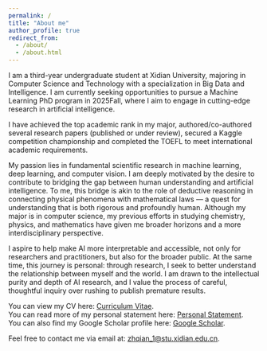 ```yaml
---
permalink: /
title: "About me"
author_profile: true
redirect_from: 
  - /about/
  - /about.html
---
```


I am a third-year undergraduate student at Xidian University, majoring in Computer Science and Technology with a specialization in Big Data and Intelligence. I am currently seeking opportunities to pursue a Machine Learning PhD program in 2025Fall, where I aim to engage in cutting-edge research in artificial intelligence. 

I have achieved the top academic rank in my major, authored/co-authored several research papers (published or under review), secured a Kaggle competition championship and completed the TOEFL to meet international academic requirements.  

My passion lies in fundamental scientific research in machine learning, deep learning, and computer vision. I am deeply motivated by the desire to contribute to bridging the gap between human understanding and artificial intelligence. To me, this bridge is akin to the role of deductive reasoning in connecting physical phenomena with mathematical laws — a quest for understanding that is both rigorous and profoundly human. Although my major is in computer science, my previous efforts in studying chemistry, physics, and mathematics have given me broader horizons and a more interdisciplinary perspective.

I aspire to help make AI more interpretable and accessible, not only for researchers and practitioners, but also for the broader public. At the same time, this journey is personal: through research, I seek to better understand the relationship between myself and the world. I am drawn to the intellectual purity and depth of AI research, and I value the process of careful, thoughtful inquiry over rushing to publish premature results.

You can view my CV here: [Curriculum Vitae](../assets/ZhihaoQian_CV.pdf).  <br>
You can read more of my personal statement here: [Personal Statement](../assets/Personal_Statement.pdf).<br>
You can also find my Google Scholar profile here: [Google Scholar](https://scholar.google.com/citations?user=o83AL3sAAAAJ&amp;hl=en).  <br>

Feel free to contact me via email at: zhqian_1@stu.xidian.edu.cn.
